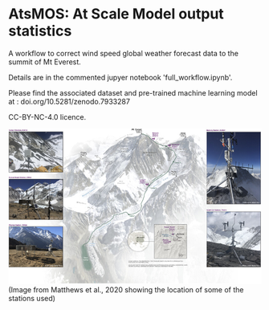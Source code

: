 # AtsMOS: At Scale Model output statistics

A workflow to correct wind speed global weather forecast data to the summit of Mt Everest.

Details are in the commented jupyer notebook 'full_workflow.ipynb'.

Please find the associated dataset and pre-trained machine learning model at : doi.org/10.5281/zenodo.7933287

CC-BY-NC-4.0 licence.

![plot](wstation_locations.png)
(Image from Matthews et al., 2020 showing the location of some of the stations used)
